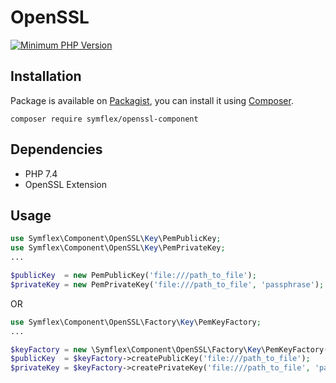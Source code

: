 # OpenSSL 
[![Minimum PHP Version](https://img.shields.io/badge/php-%3E%3D%207.4-8892BF.svg?style=flat-square)](https://php.net/)

## Installation

Package is available on [Packagist](https://packagist.org/packages/symflex/openssl-component),
you can install it using [Composer](https://getcomposer.org).

```shell
composer require symflex/openssl-component
```

## Dependencies

- PHP 7.4
- OpenSSL Extension

## Usage

```php
use Symflex\Component\OpenSSL\Key\PemPublicKey;
use Symflex\Component\OpenSSL\Key\PemPrivateKey;
...

$publicKey  = new PemPublicKey('file:///path_to_file');
$privateKey = new PemPrivateKey('file:///path_to_file', 'passphrase');
```

OR

```php
use Symflex\Component\OpenSSL\Factory\Key\PemKeyFactory;
...

$keyFactory = new \Symflex\Component\OpenSSL\Factory\Key\PemKeyFactory();
$publicKey  = $keyFactory->createPublicKey('file:///path_to_file');
$privateKey = $keyFactory->createPrivateKey('file:///path_to_file', 'passphrase');
```